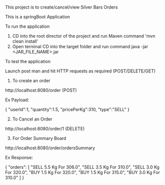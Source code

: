 This project is to create/cancel/view Silver Bars Orders 

This is a springBoot Application

To run the application 

1) CD into the root director of the project and run Maven command 'mvn clean install'
2) Open terminal CD into the target folder and run command java -jar <JAR_FILE_NAME>.jar

To test the application

Launch post man and hit HTTP requests as required (POST/DELETE/GET)

1) To create an order

http://localhost:8080/order (POST)

Ex Payload: 

{
	"userId":1,
	"quantity":1.5,
	"pricePerKg":310,
	"type":"SELL"
}

2) To Cancel an Order

http://localhost:8080/order/1 (DELETE)

3) For Order Summary Board

http://localhost:8080/order/ordersSummary

Ex Response:

{
    "orders": [
        "SELL 5.5 Kg For 306.0",
        "SELL 3.5 Kg For 310.0",
        "SELL 3.0 Kg For 320.0",
        "BUY 1.5 Kg For 320.0",
        "BUY 1.5 Kg For 315.0",
        "BUY 3.0 Kg For 310.0"
    ]
}